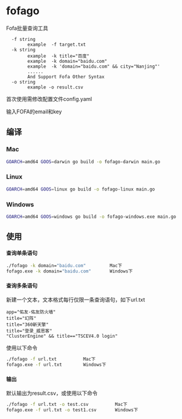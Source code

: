 # fofago
Fofa批量查询工具

~~~
  -f string
        example  -f target.txt
  -k string
        example  -k title="百度"
        example  -k domain="baidu.com"
        example  -k 'domain="baidu.com" && city="Nanjing"'
        ......
        And Support Fofa Other Syntax
  -o string
        example -o result.csv
~~~

首次使用需修改配置文件config.yaml

输入FOFA的email和key

## 编译

### Mac

~~~bash
GOARCH=amd64 GOOS=darwin go build -o fofago-darwin main.go
~~~

### Linux

~~~bash
GOARCH=amd64 GOOS=linux go build -o fofago-linux main.go
~~~

### Windows

~~~bash
GOARCH=amd64 GOOS=windows go build -o fofago-windows.exe main.go
~~~



## 使用

#### 查询单条语句

~~~bash
./fofago -k domain="baidu.com"         Mac下
fofago.exe -k domain="baidu.com"       Windows下
~~~

#### 查询多条语句

新建一个文本，文本格式每行仅限一条查询语句，如下url.txt

~~~
app="佑友-佑友防火墙"
title="幻阵"
title="360新天擎"
title="登录_威思客"
"ClusterEngine" && title=="TSCEV4.0 login"
~~~

使用以下命令

~~~bash
./fofago -f url.txt          Mac下
fofago.exe -f url.txt        Windows下
~~~



#### 输出

默认输出为result.csv，或使用以下命令

~~~bash
./fofago -f url.txt -o test.csv          Mac下
fofago.exe -f url.txt -o test1.csv       Windows下
~~~

